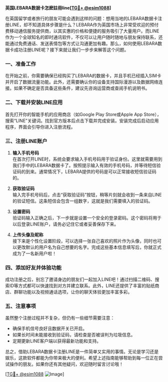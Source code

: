 **英国LEBARA数据卡怎麽註冊line[[TG💪+ @esim1088](https://t.me/s/esim1088)]**

在英国留学或者旅行的朋友可能会遇到这样的问题：想用当地的LEBARA数据卡注册LINE，却不知道具体步骤是什么？LEBARA作为英国市场上非常受欢迎的预付费移动通信服务提供商，以其实惠的价格和便捷的服务吸引了大量用户。而LINE作为一个全球知名的即时通讯软件，不仅可以让用户随时随地与朋友保持联系，还能通过免费通话、发送表情包等方式让沟通更加有趣。那么，如何使用LEBARA数据卡成功注册LINE呢？接下来就让我们一步步来解答这个问题。

### 一、准备工作

在开始之前，你需要确保已经购买了LEBARA的数据卡，并且手机已经插入SIM卡并开启了数据流量功能。此外，还需要确认你的设备支持国际漫游以及数据网络连接。如果不确定是否具备这些条件，建议先咨询运营商或查阅手机说明书。

### 二、下载并安装LINE应用

首先打开你的智能手机的应用商店（如Google Play Store或Apple App Store），搜索“LINE”关键词。找到官方版本后点击下载并完成安装。安装完成后启动应用程序，界面会引导你进入注册流程。

### 三、注册LINE账户

1. **输入手机号码**  
   在首次打开LINE时，系统会要求输入手机号码用于验证身份。这里就需要用到我们手中的LEBARA数据卡了。按照提示输入有效的手机号码，并等待短信验证码的到来。通常情况下，LEBARA提供的号码是可以正常接收短信验证码的。

2. **获取验证码**  
   输入完手机号码后，点击“获取验证码”按钮，稍等片刻就会收到一条来自LINE的验证短信。这条短信会包含一组数字，这就是我们需要填入的验证码。

3. **设置密码**  
   验证码输入正确之后，下一步就是设置一个安全的登录密码。这个密码将用于以后登录LINE账户，请务必记住它或者妥善保存下来。

4. **上传头像及昵称**  
   接下来是个性化设置阶段，可以选择一张自己喜欢的照片作为头像，同时也可以更改默认的用户名为自己想要的名字。完成这些基本信息填写后，你就正式成为了一名新用户啦！

### 四、添加好友并体验功能

成功注册之后，别忘了邀请身边的朋友们一起加入LINE吧！通过扫描二维码、搜索ID等方式都可以快速找到对方并建立联系。此外，LINE还提供了丰富的贴纸商店、群聊功能以及视频通话选项，让你的聊天体验更加丰富多彩。

### 五、注意事项

虽然整个注册过程并不复杂，但仍有一些细节需要注意：
- 确保手机信号良好且数据开关已开启。
- 如果长时间未能接收到验证码，请检查是否被误判为垃圾信息。
- 定期更新LINE客户端以获得最新功能和支持。

总之，借助LEBARA数据卡注册LINE是一件简单又实用的事情。无论是学习还是娱乐，这款软件都能为你带来极大的便利。希望上述指南能够帮助到每一位正在尝试操作的朋友。如果你还有其他疑问，欢迎随时留言讨论哦！

[[TG💪+ @esim1088](https://t.me/s/esim1088) ![Image](https://i.postimg.cc/4NQfJmqS/Snipaste-2025-05-13-00-14-12.png)]
